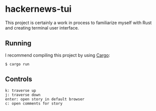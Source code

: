 # hackernews-tui
This project is certainly a work in process to familiarize myself with Rust and creating terminal user interface.

## Running
I recommend compiling this project by using [Cargo](https://github.com/rust-lang/cargo/):
```
$ cargo run
```

## Controls
```
k: traverse up
j: traverse down
enter: open story in default browser
c: open comments for story
```
